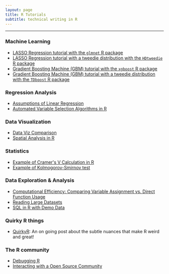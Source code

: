```yaml
---
layout: page
title: R Tutorials 
subtitle: technical writing in R
---
```


---------------

### Machine Learning

* [LASSO Regression tutorial with the `glmnet` R package](http://jasdumas.github.io/tech-short-papers/glmnet_lasso_tutorial.html)
* [LASSO Regression tutorial with a tweedie distribution with the `HDtweedie` R package](http://jasdumas.github.io/tech-short-papers/HDtweedie_lasso_tutorial.html)
* [Gradient Boosting Machine (GBM) tutorial with the `xgboost` R package](http://jasdumas.github.io/tech-short-papers/xgboost_gbm_tutorial.html)
* [Gradient Boosting Machine (GBM) tutorial with a tweedie distribution with the `TDboost` R package](http://jasdumas.github.io/tech-short-papers/TDboost_gbm_tutorial.html)

### Regression Analysis

* [Assumptions of Linear Regression](http://jasdumas.github.io/tech-short-papers/assumptions_of_linear_reg.html)
* [Automated Variable Selection Algorithms in R](http://jasdumas.github.io/tech-short-papers/automated_variable_selection_algorithms.html)


### Data Visualization

* [Data Viz Comparison](http://jasdumas.github.io/data-viz-compare)
* [Spatial Analysis in R]()

### Statistics

* [Example of Cramer's V Calculation in R](http://jasdumas.github.io/tech-short-papers/Example_of_CramersV_Calculation.html)
* [Example of Kolmogorov-Smirnov test](http://jasdumas.github.io/tech-short-papers/Example_of_Kolmogorov_Smirnov_test2.html)

### Data Exploration & Analysis

* [Computational Efficiency: Comparing Variable Assignment vs. Direct Function Usage](http://jasdumas.github.io/tech-short-papers/Computational_Efficiency_test_of_direct_variable_assignment.html)
* [Reading Large Datasets](http://jasdumas.github.io/tech-short-papers/Reading_large_datasets.html)
* [SQL in R with Demo Data](http://jasdumas.github.io/tech-short-papers/sqldf_tutorial.html)


### Quirky R things

* [QuirkyR](http://jasdumas.github.io/quirky-r-things/): An on going post about the subtle nuances that make R weird and great!

### The R community

* [Debugging R](http://jasdumas.github.io/debugging-r/)
* [Interacting with a Open Source Community](http://jasdumas.github.io/oss-r/)

